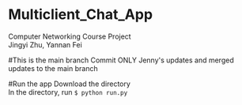 # Multiclient_Chat_App
Computer Networking Course Project <br>
Jingyi Zhu, Yannan Fei

#This is the main branch
Commit ONLY Jenny's updates and merged updates to the main branch

#Run the app
Download the directory <br>
In the directory, run `$ python run.py`
